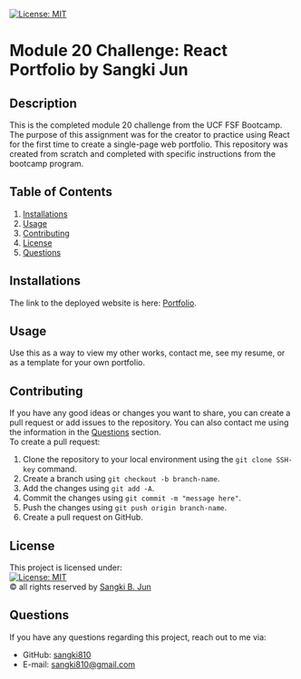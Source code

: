 [![License: MIT](https://img.shields.io/badge/License-MIT-yellow.svg)](https://opensource.org/licenses/MIT)
# Module 20 Challenge: React Portfolio by Sangki Jun

## Description
This is the completed module 20 challenge from the UCF FSF Bootcamp. The purpose of this assignment was for the creator to practice using React for the first time to create a single-page web portfolio. This repository was created from scratch and completed with specific instructions from the bootcamp program.

## Table of Contents
1. [Installations](#installations)
2. [Usage](#usage)
3. [Contributing](#contributing)
4. [License](#license)
5. [Questions](#questions)

## Installations
The link to the deployed website is here: [Portfolio](). <br />
![]()

## Usage
Use this as a way to view my other works, contact me, see my resume, or as a template for your own portfolio.

## Contributing
If you have any good ideas or changes you want to share, you can create a pull request or add issues to the repository. You can also contact me using the information in the [Questions](#questions) section.<br />
To create a pull request:
1. Clone the repository to your local environment using the `git clone SSH-key` command.
2. Create a branch using `git checkout -b branch-name`.
3. Add the changes using `git add -A`.
4. Commit the changes using `git commit -m "message here"`.
5. Push the changes using `git push origin branch-name`.
6. Create a pull request on GitHub.

## License
This project is licensed under:<br />
[![License: MIT](https://img.shields.io/badge/License-MIT-yellow.svg)](https://opensource.org/licenses/MIT)<br />
&copy; all rights reserved by [Sangki B. Jun](https://github.com/sangki810)

## Questions
If you have any questions regarding this project, reach out to me via:
* GitHub: [sangki810](https://github.com/sangki810)
* E-mail: [sangki810@gmail.com](mailto:sangki810@gmail.com)